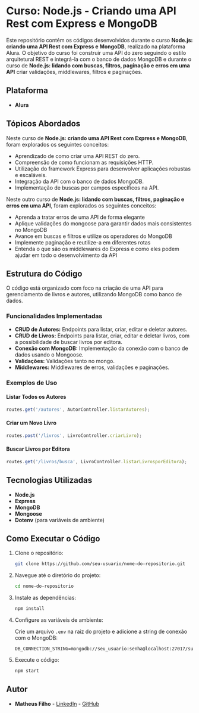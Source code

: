 
# Curso: Node.js - Criando uma API Rest com Express e MongoDB

Este repositório contém os códigos desenvolvidos durante o curso **Node.js: criando uma API Rest com Express e MongoDB**, realizado na plataforma Alura. O objetivo do curso foi construir uma API do zero seguindo o estilo arquitetural REST e integrá-la com o banco de dados MongoDB e durante o curso de **Node.js: lidando com buscas, filtros, paginação e erros em uma API** criar validações, middlewares, filtros e paginações.

## Plataforma

- **Alura**

## Tópicos Abordados

Neste curso de **Node.js: criando uma API Rest com Express e MongoDB**, foram explorados os seguintes conceitos:

- Aprendizado de como criar uma API REST do zero.
- Compreensão de como funcionam as requisições HTTP.
- Utilização do framework Express para desenvolver aplicações robustas e escaláveis.
- Integração da API com o banco de dados MongoDB.
- Implementação de buscas por campos específicos na API.

Neste outro curso de **Node.js: lidando com buscas, filtros, paginação e erros em uma API**, foram explorados os seguintes conceitos:

- Aprenda a tratar erros de uma API de forma elegante
- Aplique validações do mongoose para garantir dados mais consistentes no MongoDB
- Avance em buscas e filtros e utilize os operadores do MongoDB
- Implemente paginação e reutilize-a em diferentes rotas
- Entenda o que são os middlewares do Express e como eles podem ajudar em todo o desenvolvimento da API

## Estrutura do Código

O código está organizado com foco na criação de uma API para gerenciamento de livros e autores, utilizando MongoDB como banco de dados.

### Funcionalidades Implementadas

- **CRUD de Autores:** Endpoints para listar, criar, editar e deletar autores.
- **CRUD de Livros:** Endpoints para listar, criar, editar e deletar livros, com a possibilidade de buscar livros por editora.
- **Conexão com MongoDB:** Implementação da conexão com o banco de dados usando o Mongoose.
- **Validações:** Validações tanto no mongo.
- **Middlewares:** Middlewares de erros, validações e paginações.

### Exemplos de Uso

#### Listar Todos os Autores

```javascript
routes.get('/autores', AutorController.listarAutores);
```

#### Criar um Novo Livro

```javascript
routes.post('/livros', LivroController.criarLivro);
```

#### Buscar Livros por Editora

```javascript
routes.get('/livros/busca', LivroController.listarLivrosporEditora);
```

## Tecnologias Utilizadas

- **Node.js**
- **Express**
- **MongoDB**
- **Mongoose**
- **Dotenv** (para variáveis de ambiente)

## Como Executar o Código

1. Clone o repositório:

   ```bash
   git clone https://github.com/seu-usuario/nome-do-repositorio.git
   ```

2. Navegue até o diretório do projeto:

   ```bash
   cd nome-do-repositorio
   ```

3. Instale as dependências:

   ```bash
   npm install
   ```

4. Configure as variáveis de ambiente:

   Crie um arquivo `.env` na raiz do projeto e adicione a string de conexão com o MongoDB:

   ```
   DB_CONNECTION_STRING=mongodb://seu_usuario:senha@localhost:27017/sua_database
   ```

5. Execute o código:

   ```bash
   npm start
   ```

## Autor

- **Matheus Filho** - [LinkedIn](https://www.linkedin.com/in/matheus-filho-90015917a/) - [GitHub](https://github.com/MatheusRFilho)
